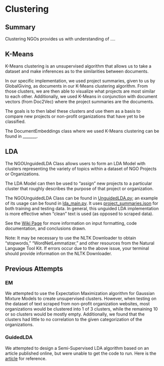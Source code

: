 # Clustering

## Summary

Clustering NGOs provides us with understanding of ....

## K-Means

K-Means clustering is an unsupervised algorithm that allows us to take a dataset and make inferences as to the similarities between documents. 

In our specific implementation, we used project summaries, given to us by GlobalGiving, as documents in our K-Means clustering algorithm. From those clusters, we are then able to visualize what projects are most similar to each other. Additionally, we used K-Means in conjunction with document vectors (from Doc2Vec) where the project summaries are the documents.

The goals is to then label these clusters and use them as a basis to compare new projects or non-profit organizations that have yet to be classified.

The DocumentEmbeddings class where we used K-Means clustering can be found in _______.

## LDA

The NGOUnguidedLDA Class allows users to form an LDA Model with clusters representing the variety of topics within a dataset of NGO Projects or Organizations. 

The LDA Model can then be used to “assign” new projects to a particular cluster that roughly describes the purpose of that project or organization.

The NGOUnguidedLDA Class can be found in [UnguidedLDA.py](UnguidedLDA.py); an example of its usage can be found in [lda_main.py](lda_main.py).
It uses [project_summaries.json](project_summaries.json) for both training and testing data.
In general, this unguided LDA implementation is more effective when “clean” text is used (as opposed to scraped data).

See the [Wiki Page](https://github.com/hack4impact-uiuc/globalgiving-depth/wiki/Latent-Dirichlet-Allocation-(LDA)) for more information on input formatting, code documentation, and conclusions drawn.

Note: 
It may be necessary to use the NLTK Downloader to obtain “stopwords,” “WordNetLemmatizer,” and other resources from the Natural Language Tool Kit. 
If errors occur due to the above issue, your terminal should provide information on the NLTK Downloader.

## Previous Attempts
### EM

We attempted to use the Expectation Maximization algorithm for Gaussian Mixture Models to create unsupervised clusters. However, when testing on the dataset of text scraped from non-profit organization websites, most organizations would be clustered into 1 of 3 clusters, while the remaining 10 or so clusters would be mostly empty. Additionally, we found that the clusters had little to no correlation to the given categorization of the organizations.

### GuidedLDA

We attempted to design a Semi-Supervised LDA algorithm based on an article published online, but were unable to get the code to run. Here is the [article](https://medium.freecodecamp.org/how-we-changed-unsupervised-lda-to-semi-supervised-guidedlda-e36a95f3a164) for reference.
